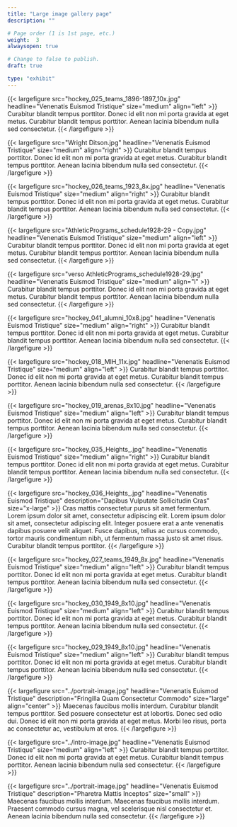 ```yaml
---
title: "Large image gallery page"
description: ""

# Page order (1 is 1st page, etc.)
weight:  3
alwaysopen: true

# Change to false to publish.
draft: true

type: "exhibit"
---
```


{{< largefigure src="hockey_025_teams_1896-1897_10x.jpg"
                headline="Venenatis Euismod Tristique"
                size="medium"
                align="left" >}}
Curabitur blandit tempus porttitor. Donec id elit non mi porta gravida at eget metus. Curabitur blandit tempus porttitor. Aenean lacinia bibendum nulla sed consectetur.
{{< /largefigure >}}

{{< largefigure src="Wright Ditson.jpg"
                headline="Venenatis Euismod Tristique"
                size="medium"
                align="right" >}}
Curabitur blandit tempus porttitor. Donec id elit non mi porta gravida at eget metus. Curabitur blandit tempus porttitor. Aenean lacinia bibendum nulla sed consectetur.
{{< /largefigure >}}

{{< largefigure src="hockey_026_teams_1923_8x.jpg"
                headline="Venenatis Euismod Tristique"
                size="medium"
                align="right" >}}
Curabitur blandit tempus porttitor. Donec id elit non mi porta gravida at eget metus. Curabitur blandit tempus porttitor. Aenean lacinia bibendum nulla sed consectetur.
{{< /largefigure >}}

{{< largefigure src="AthleticPrograms_schedule1928-29 - Copy.jpg"
                headline="Venenatis Euismod Tristique"
                size="medium"
                align="left" >}}
Curabitur blandit tempus porttitor. Donec id elit non mi porta gravida at eget metus. Curabitur blandit tempus porttitor. Aenean lacinia bibendum nulla sed consectetur.
{{< /largefigure >}}

{{< largefigure src="verso AthleticPrograms_schedule1928-29.jpg"
                headline="Venenatis Euismod Tristique"
                size="medium"
                align="l" >}}
Curabitur blandit tempus porttitor. Donec id elit non mi porta gravida at eget metus. Curabitur blandit tempus porttitor. Aenean lacinia bibendum nulla sed consectetur.
{{< /largefigure >}}

{{< largefigure src="hockey_041_alumni_10x8.jpg"
                headline="Venenatis Euismod Tristique"
                size="medium"
                align="right" >}}
Curabitur blandit tempus porttitor. Donec id elit non mi porta gravida at eget metus. Curabitur blandit tempus porttitor. Aenean lacinia bibendum nulla sed consectetur.
{{< /largefigure >}}

{{< largefigure src="hockey_018_MIH_11x.jpg"
                headline="Venenatis Euismod Tristique"
                size="medium"
                align="left" >}}
Curabitur blandit tempus porttitor. Donec id elit non mi porta gravida at eget metus. Curabitur blandit tempus porttitor. Aenean lacinia bibendum nulla sed consectetur.
{{< /largefigure >}}

{{< largefigure src="hockey_019_arenas_8x10.jpg"
                headline="Venenatis Euismod Tristique"
                size="medium"
                align="left" >}}
Curabitur blandit tempus porttitor. Donec id elit non mi porta gravida at eget metus. Curabitur blandit tempus porttitor. Aenean lacinia bibendum nulla sed consectetur.
{{< /largefigure >}}

{{< largefigure src="hockey_035_Heights_.jpg"
                headline="Venenatis Euismod Tristique"
                size="medium"
                align="right" >}}
Curabitur blandit tempus porttitor. Donec id elit non mi porta gravida at eget metus. Curabitur blandit tempus porttitor. Aenean lacinia bibendum nulla sed consectetur.
{{< /largefigure >}}

{{< largefigure src="hockey_036_Heights_.jpg"
                headline="Venenatis Euismod Tristique"
                description="Dapibus Vulputate Sollicitudin Cras"
                size="x-large" >}}
Cras mattis consectetur purus sit amet fermentum. Lorem ipsum dolor sit amet, consectetur adipiscing elit. Lorem ipsum dolor sit amet, consectetur adipiscing elit. Integer posuere erat a ante venenatis dapibus posuere velit aliquet. Fusce dapibus, tellus ac cursus commodo, tortor mauris condimentum nibh, ut fermentum massa justo sit amet risus. Curabitur blandit tempus porttitor.
{{< /largefigure >}}

{{< largefigure src="hockey_027_teams_1949_8x.jpg"
                headline="Venenatis Euismod Tristique"
                size="medium"
                align="left" >}}
Curabitur blandit tempus porttitor. Donec id elit non mi porta gravida at eget metus. Curabitur blandit tempus porttitor. Aenean lacinia bibendum nulla sed consectetur.
{{< /largefigure >}}

{{< largefigure src="hockey_030_1949_8x10.jpg"
                headline="Venenatis Euismod Tristique"
                size="medium"
                align="left" >}}
Curabitur blandit tempus porttitor. Donec id elit non mi porta gravida at eget metus. Curabitur blandit tempus porttitor. Aenean lacinia bibendum nulla sed consectetur.
{{< /largefigure >}}

{{< largefigure src="hockey_029_1949_8x10.jpg"
                headline="Venenatis Euismod Tristique"
                size="medium"
                align="left" >}}
Curabitur blandit tempus porttitor. Donec id elit non mi porta gravida at eget metus. Curabitur blandit tempus porttitor. Aenean lacinia bibendum nulla sed consectetur.
{{< /largefigure >}}

{{< largefigure src="../portrait-image.jpg"
                headline="Venenatis Euismod Tristique"
                description="Fringilla Quam Consectetur Commodo" 
                size="large" align="center" >}}
Maecenas faucibus mollis interdum. Curabitur blandit tempus porttitor. Sed posuere consectetur est at lobortis. Donec sed odio dui. Donec id elit non mi porta gravida at eget metus. Morbi leo risus, porta ac consectetur ac, vestibulum at eros.
{{< /largefigure >}}

{{< largefigure src="../intro-image.jpg"
                headline="Venenatis Euismod Tristique"
                size="medium"
                align="left" >}}
Curabitur blandit tempus porttitor. Donec id elit non mi porta gravida at eget metus. Curabitur blandit tempus porttitor. Aenean lacinia bibendum nulla sed consectetur.
{{< /largefigure >}}

{{< largefigure src="../portrait-image.jpg"
                headline="Venenatis Euismod Tristique"
                description="Pharetra Mattis Inceptos"
                size="small" >}}
Maecenas faucibus mollis interdum. Maecenas faucibus mollis interdum. Praesent commodo cursus magna, vel scelerisque nisl consectetur et. Aenean lacinia bibendum nulla sed consectetur.
{{< /largefigure >}}